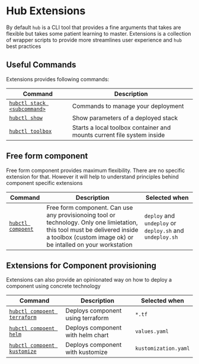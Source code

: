 # Hub Extensions

By default `hub` is a CLI tool that provides a fine arguments that takes are flexible
but takes some patient learning to master. Extensions is a collection of wrapper scripts
to provide more streamlines user experience and `hub` best practices

## Useful Commands

Extensions provides following commands:

| Command   | Description
| --------- | ---------
| [`hubctl stack <subcommand>`](hub-stack.md) | Commands to manage your deployment |
| [`hubctl show`](hub-show.md) | Show parameters of a deployed stack |
| [`hubctl toolbox`](hub-toolbox.md) | Starts a local toolbox container and mounts current file system inside |

## Free form component

Free form component provides maximum flexibility. There are no specific extension for that. However it will help to understand principles behind component specific extensions

| Command   | Description | Selected when |
| --------- | ----------- | --------- |
| [`hubctl compoent`](hub-component.md) | Free form component. Can use any provisionoing tool or technology. Only one limietation, this tool must be delivered inside a toolbox (custom image ok) or be intalled on your workstation | `deploy` and `undeploy` or `deploy.sh` and `undeploy.sh` |

## Extensions for Component provisioning

Extensions can also provide an opinionated way on how to deploy a component using concrete technology

| Command   | Description | Selected when |
| --------- | ----------- | --------- |
| [`hubctl compoent terraform`](hub-component-terraform.md) | Deploys component using terraform | `*.tf` |
| [`hubctl compoent helm`](hub-component-helm.md) | Deploys component with helm chart | `values.yaml` |
| [`hubctl compoent kustomize`](hub-component-kustomize.md)| Deploys component with kustomize | `kustomization.yaml` |

